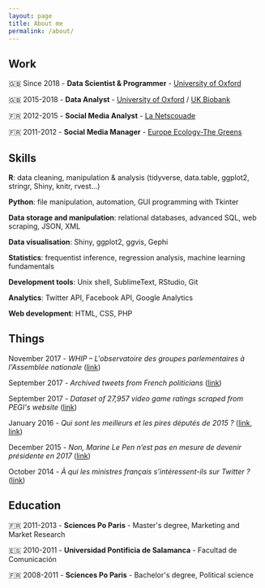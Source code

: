 ```yaml
---
layout: page
title: About me
permalink: /about/
---
```


## Work

🇬🇧 Since 2018 - **Data Scientist & Programmer** - [University of Oxford](https://www.phc.ox.ac.uk/)

🇬🇧 2015-2018 - **Data Analyst** - [University of Oxford](https://www.ndph.ox.ac.uk/) / [UK Biobank](https://www.ukbiobank.ac.uk/)

🇫🇷 2012-2015 - **Social Media Analyst** - [La Netscouade](http://www.lanetscouade.com/)

🇫🇷 2011-2012 - **Social Media Manager** - [Europe Ecology-The Greens](http://eelv.fr/)


## Skills

**R**: data cleaning, manipulation & analysis (tidyverse, data.table, ggplot2, stringr, Shiny, knitr, rvest...)

**Python**: file manipulation, automation, GUI programming with Tkinter

**Data storage and manipulation**: relational databases, advanced SQL, web scraping, JSON, XML

**Data visualisation**: Shiny, ggplot2, ggvis, Gephi

**Statistics**: frequentist inference, regression analysis, machine learning fundamentals

**Development tools**: Unix shell, SublimeText, RStudio, Git

**Analytics**: Twitter API, Facebook API, Google Analytics

**Web development**: HTML, CSS, PHP



## Things

November 2017 - *WHIP – L'observatoire des groupes parlementaires à l'Assemblée nationale* ([link](https://redouad.shinyapps.io/WHIP/))

September 2017 - *Archived tweets from French politicians* ([link](https://github.com/edomt/tweets_archive_FRpol))

September 2017 - *Dataset of 27,957 video game ratings scraped from PEGI's website* ([link](https://github.com/edomt/pegi))

January 2016 - *Qui sont les meilleurs et les pires députés de 2015 ?* ([link](https://www.lesechos.fr/15/01/2016/lesechos.fr/021620041874_qui-sont-les-meilleurs-et-les-pires-deputes-de-2015--.htm), [link](https://github.com/edomt/datapol))

December 2015 - *Non, Marine Le Pen n’est pas en mesure de devenir présidente en 2017* ([link](https://medium.com/@edmathieu/non-marine-le-pen-n-est-pas-en-mesure-de-devenir-pr%C3%A9sidente-en-2017-859ebe516e5d))

October 2014 - *À qui les ministres français s’intéressent-ils sur Twitter ?* ([link](https://medium.com/@edmathieu/a-qui-les-ministres-du-gouvernement-francais-sinteressent-ils-sur-twitter-4f21d2c98c2a))


## Education

🇫🇷 2011-2013 - **Sciences Po Paris** - Master's degree, Marketing and Market Research

🇪🇸 2010-2011 - **Universidad Pontificia de Salamanca** - Facultad de Comunicación

🇫🇷 2008-2011 - **Sciences Po Paris** - Bachelor's degree, Political science

